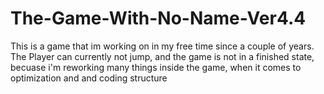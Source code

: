 # The-Game-With-No-Name-Ver4.4
This is a game that im working on in my free time since a couple of years.
The Player can currently not jump, and the game is not in a finished state, becuase i'm reworking many things inside the game, when it comes to optimization and and coding structure
